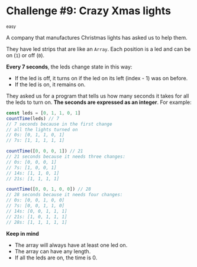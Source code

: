# Challenge #9: Crazy Xmas lights

<small>easy</small>

A company that manufactures Christmas lights has asked us to help them.

They have led strips that are like an <code>Array</code>. Each position is a led and can be on (<code>1</code>) or off (<code>0</code>).

**Every 7 seconds**, the leds change state in this way:

- If the led is off, it turns on if the led on its left (index - 1) was on before.
- If the led is on, it remains on.

They asked us for a program that tells us how many seconds it takes for all the leds to turn on. **The seconds are expressed as an integer**. For example:

```javascript
const leds = [0, 1, 1, 0, 1]
countTime(leds) // 7
// 7 seconds because in the first change
// all the lights turned on
// 0s: [0, 1, 1, 0, 1]
// 7s: [1, 1, 1, 1, 1]

countTime([0, 0, 0, 1]) // 21
// 21 seconds because it needs three changes:
// 0s: [0, 0, 0, 1]
// 7s: [1, 0, 0, 1]
// 14s: [1, 1, 0, 1]
// 21s: [1, 1, 1, 1]

countTime([0, 0, 1, 0, 0]) // 28
// 28 seconds because it needs four changes:
// 0s: [0, 0, 1, 0, 0]
// 7s: [0, 0, 1, 1, 0]
// 14s: [0, 0, 1, 1, 1]
// 21s: [1, 0, 1, 1, 1]
// 28s: [1, 1, 1, 1, 1]
```

**Keep in mind**

- The array will always have at least one led on.
- The array can have any length.
- If all the leds are on, the time is 0.